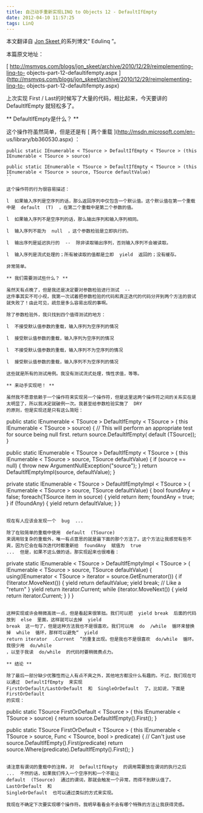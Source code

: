 ```yaml
---
title: 自己动手重新实现LINQ to Objects 12 - DefaultIfEmpty
date: 2012-04-10 11:57:25
tags: LinQ
---
```

本文翻译自  [ Jon Skeet  ](http://stackoverflow.com/users/22656/jon-skeet) 的系列博文“
Edulinq  ”。

本篇原文地址：

[ http://msmvps.com/blogs/jon_skeet/archive/2010/12/29/reimplementing-linq-to-
objects-part-12-defaultifempty.aspx
](http://msmvps.com/blogs/jon_skeet/archive/2010/12/29/reimplementing-linq-to-
objects-part-12-defaultifempty.aspx)

上次实现  First  /  Last的时候写了大量的代码，相比起来，今天要讲的  DefaultIfEmpty  就轻松多了。

** DefaultIfEmpty是什么？ **

这个操作符虽然简单，但是还是有  [ 两个重载  ](http://msdn.microsoft.com/en-
us/library/bb360530.aspx) ：

```
public static IEnumerable < TSource > DefaultIfEmpty < TSource > (this IEnumerable < TSource > source)

public static IEnumerable < TSource > DefaultIfEmpty < TSource > (this IEnumerable < TSource > source, TSource defaultValue)
``

这个操作符的行为很容易描述：

l  如果输入序列是空序列的话，那么返回序列中仅包含一个默认值。这个默认值在第一个重载中是  default  (T)  ，在第二个重载中是第二个参数的值。

l  如果输入序列不是空序列的话，那么输出序列和输入序列相同。

l  输入序列不能为  null  ，这个参数检验是立即执行的。

l  输出序列是延迟执行的  --  除非读取输出序列，否则输入序列不会被读取。

l  输入序列是流式处理的；所有被读取的值都是立即  yield  返回的；没有缓存。

非常简单。

** 我们需要测试些什么？ **

虽然天有点晚了，但是我还是决定要对参数检验进行测试  --
这件事其实不可小视，我第一次试着把参数检验的代码和真正迭代的代码分开到两个方法的尝试就失败了！由此可见，疏忽是多么容易出现的事啊。

除了参数检验外，我只找到四个值得测试的地方：

l  不接受默认值参数的重载，输入序列为空序列的情况

l  接受默认值参数的重载，输入序列为空序列的情况

l  不接受默认值参数的重载，输入序列不为空序列的情况

l  接受默认值参数的重载，输入序列不为空序列的情况

这些就是所有的测试用例。我没有测试流式处理，惰性求值，等等。

** 来动手实现吧！ **

虽然我不愿意依赖于一个操作符来实现另一个操作符，但是这里这两个操作符之间的关系实在是太明显了，所以我决定就破例一次。我甚至给参数检验实施了  DRY
的原则，但是实现还是只有这么简短：

```
public static IEnumerable < TSource > DefaultIfEmpty < TSource > (
 this IEnumerable < TSource > source) {
 // This will perform an appropriate test for source being null first.
 return source.DefaultIfEmpty(
  default (TSource));
}

public static IEnumerable < TSource > DefaultIfEmpty < TSource > (
 this IEnumerable < TSource > source,
 TSource defaultValue) {
 if (source == null) {
  throw new ArgumentNullException("source");
 }
 return DefaultIfEmptyImpl(source, defaultValue);
}

private static IEnumerable < TSource > DefaultIfEmptyImpl < TSource > (
 IEnumerable < TSource > source,
 TSource defaultValue) {
 bool foundAny = false;
 foreach(TSource item in source) {
  yield
  return item;
  foundAny = true;
 }
 if (!foundAny) {
  yield
  return defaultValue;
 }
}
```

现在有人应该会发现一个  bug  ...

除了在较简单的重载中使用  default  (TSource)
来调用较复杂的重载外，唯一有点意思的就是最下面的那个方法了。这个方法让我感觉有些不爽，因为它会在每次迭代时都重新给  foundAny  赋值为  true
...  但是，如果不这么做的话，那实现起来也很难看：

```
private static IEnumerable < TSource > DefaultIfEmptyImpl < TSource > (
 IEnumerable < TSource > source,
 TSource defaultValue) {
 using(IEnumerator < TSource > iterator = source.GetEnumerator()) {
  if (!iterator.MoveNext()) {
   yield
   return defaultValue;
   yield
   break; // Like a "return"
  }
  yield
  return iterator.Current;
  while (iterator.MoveNext()) {
   yield
   return iterator.Current;
  }
 }
}
```

这种实现或许会稍微高效一点，但是看起来很笨拙。我们可以把  yield break  后面的代码放到  else  里面，这样就可以去掉  yield
break  这一句了，但是这种方法我也不是很喜欢。我们可以用  do  /while  循环来替换掉  while  循环，那样可以避免“  yield
return iterator  .Current  ”的重复出现。但是我也不是很喜欢  do/while  循环。我很少用  do/while
，以至于我读  do/while  的代码时要稍微费点力。

** 结论 **

除了最后一部分缺少优雅性而让人有点不爽之外，其他地方都没什么有趣的。不过，我们现在可以通过  DefaultIfEmpty  来实现
FirstOrDefault/LastOrDefault  和  SingleOrDefault  了。比如说，下面是  FirstOrDefault
的实现：

```
public static TSource FirstOrDefault < TSource > (
 this IEnumerable < TSource > source) {
 return source.DefaultIfEmpty().First();
}

public static TSource FirstOrDefault < TSource > (
 this IEnumerable < TSource > source,
 Func < TSource, bool > predicate) {
 // Can't just use source.DefaultIfEmpty().First(predicate)
 return source.Where(predicate).DefaultIfEmpty().First();
}
```

请注意有谓词的重载中的注释，对  DefaultIfEmpty  的调用需要放在谓词的执行之后  ...  不然的话，如果我们传入一个空序列和一个不能让
default  (TSource)  通过的谓词，那就会触发一个异常，而得不到默认值了。  LastOrDefault  和
SingleOrDefault  也可以通过类似的方式来实现。

我现在不确定下次要实现哪个操作符。我明早看看会不会有哪个特殊的方法让我获得灵感。



